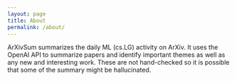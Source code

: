```yaml
---
layout: page
title: About
permalink: /about/
---
```


ArXivSum summarizes the daily ML (cs.LG) activity on ArXiv. It uses the OpenAI API to summarize papers and identify important themes as well as any new and interesting work. These are not hand-checked so it is possible that some of the summary might be hallucinated. 